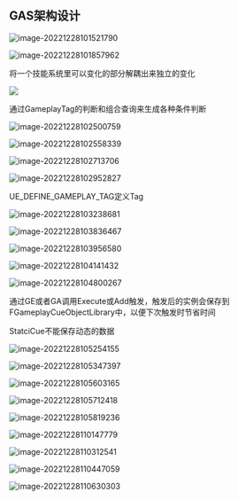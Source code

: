 ## GAS架构设计

![image-20221228101521790](image-20221228101521790.png)

![image-20221228101857962](image-20221228101857962.png)

 将一个技能系统里可以变化的部分解耦出来独立的变化

![](image-20221228102255214.png)

通过GameplayTag的判断和组合查询来生成各种条件判断

![image-20221228102500759](image-20221228102500759.png)

![image-20221228102558339](image-20221228102558339.png)

![image-20221228102713706](image-20221228102713706.png)

![image-20221228102952827](image-20221228102952827.png)

UE_DEFINE_GAMEPLAY_TAG定义Tag

![image-20221228103238681](image-20221228103238681.png)

 

![image-20221228103836467](image-20221228103836467.png)

![image-20221228103956580](image-20221228103956580.png)

![image-20221228104141432](image-20221228104141432.png) 

![image-20221228104800267](image-20221228104800267.png) 

通过GE或者GA调用Execute或Add触发，触发后的实例会保存到FGameplayCueObjectLibrary中，以便下次触发时节省时间

StatciCue不能保存动态的数据

![image-20221228105254155](image-20221228105254155.png)

![image-20221228105347397](image-20221228105347397.png)

![image-20221228105603165](image-20221228105603165.png) 

![image-20221228105712418](image-20221228105712418.png)

![image-20221228105819236](image-20221228105819236.png)

![image-20221228110147779](image-20221228110147779.png)

![image-20221228110312541](image-20221228110312541.png)

![image-20221228110447059](image-20221228110447059.png)

![image-20221228110630303](image-20221228110630303.png)